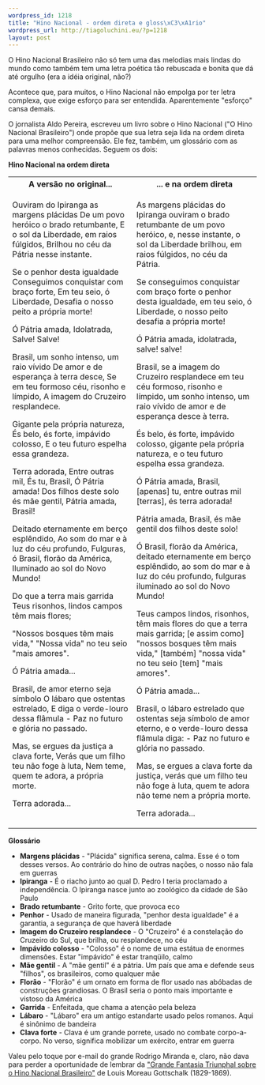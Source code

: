 ```yaml
--- 
wordpress_id: 1218
title: "Hino Nacional - ordem direta e gloss\xC3\xA1rio"
wordpress_url: http://tiagoluchini.eu/?p=1218
layout: post
---
```

O Hino Nacional Brasileiro não só tem uma das melodias mais lindas do mundo como também tem uma letra poética tão rebuscada e bonita que dá até orgulho (era a idéia original, não?)

Acontece que, para muitos, o Hino Nacional não empolga por ter letra complexa, que exige esforço para ser entendida. Aparentemente "esforço" cansa demais.

O jornalista Aldo Pereira, escreveu um livro sobre o Hino Nacional ("O Hino Nacional Brasileiro") onde propõe que sua letra seja lida na ordem direta para uma melhor compreensão. Ele fez, também, um glossário com as palavras menos conhecidas. Seguem os dois:

<strong>Hino Nacional na ordem direta</strong>
<table border="0" cellspacing="20" width="100%">
<tbody>
<tr>
<th width="50%">A versão no original...</th>
<th width="50%">... e na ordem direta</th>
</tr>
<tr>
<td valign="top"><p>Ouviram do Ipiranga as margens plácidas
De um povo heróico o brado retumbante, 
E o sol da Liberdade, em raios fúlgidos, 
Brilhou no céu da Pátria nesse instante.</p>
<p>Se o penhor desta igualdade
Conseguimos conquistar com braço forte,
Em teu seio, ó Liberdade,
Desafia o nosso peito a própria morte!</p>
<p>Ó Pátria amada,
Idolatrada,
Salve! Salve!</p>
<p>Brasil, um sonho intenso, um raio vívido
De amor e de esperança à terra desce,
Se em teu formoso céu, risonho e límpido,
A imagem do Cruzeiro resplandece.</p>
<p>Gigante pela própria natureza,
És belo, és forte, impávido colosso,
E o teu futuro espelha essa grandeza.</p>
<p>Terra adorada,
Entre outras mil,
És tu, Brasil,
Ó Pátria amada!
Dos filhos deste solo és mãe gentil,
Pátria amada, Brasil!</p>
<p>Deitado eternamente em berço esplêndido,
Ao som do mar e à luz do céu profundo,
Fulguras, ó Brasil, florão da América,
Iluminado ao sol do Novo Mundo!</p>
<p>Do que a terra mais garrida
Teus risonhos, lindos campos têm mais flores;</p>
<p>"Nossos bosques têm mais vida,"
"Nossa vida" no teu seio "mais amores".</p>
<p>Ó Pátria amada...</p>
<p>Brasil, de amor eterno seja símbolo
O lábaro que ostentas estrelado,
E diga o verde-louro dessa flâmula
- Paz no futuro e glória no passado.</p>
<p>Mas, se ergues da justiça a clava forte,
Verás que um filho teu não foge à luta,
Nem teme, quem te adora, a própria morte.</p>
<p>Terra adorada...</p></td>
<td valign="top"><p>As margens plácidas do Ipiranga ouviram
o brado retumbante de um povo heróico,
e, nesse instante, o sol da Liberdade
brilhou, em raios fúlgidos, no céu da Pátria.</p>
<p>Se conseguimos conquistar com braço forte
o penhor desta igualdade,
em teu seio, ó Liberdade, o nosso peito
desafia a própria morte!</p>
<p>Ó Pátria amada,
idolatrada,
salve! salve!</p>
<p>Brasil, se a imagem do Cruzeiro resplandece
em teu céu formoso, risonho e límpido,
um sonho intenso, um raio vívido
de amor e de esperança desce à terra.</p>
<p>És belo, és forte, impávido colosso,
gigante pela própria natureza,
e o teu futuro espelha essa grandeza.</p>
<p>Ó Pátria amada,
Brasil, [apenas] tu,
entre outras mil [terras],
és terra adorada!</p>
<p>Pátria amada, Brasil,
és mãe gentil dos filhos deste solo!</p>
<p>Ó Brasil, florão da América,
deitado eternamente em berço esplêndido,
ao som do mar e à luz do céu profundo,
fulguras iluminado ao sol do Novo Mundo!</p>
<p>Teus campos lindos, risonhos, têm mais flores do que a terra mais garrida; [e assim como] "nossos bosques têm mais vida," [também] "nossa vida" no teu seio [tem] "mais amores".</p>
<p>Ó Pátria amada...</p>
<p>Brasil, o lábaro estrelado que ostentas
seja símbolo de amor eterno,
e o verde-louro dessa flâmula diga:
- Paz no futuro e glória no passado.</p>
<p>Mas, se ergues a clava forte da justiça,
verás que um filho teu não foge à luta,
quem te adora não teme nem a própria morte.</p>
<p>Terra adorada...</p></td>
</tr>
</tbody></table>
<strong>Glossário</strong>
<ul>
	<li><strong>Margens plácidas</strong> - "Plácida" significa serena, calma. Esse é o tom desses versos. Ao contrário do hino de outras nações, o nosso não fala em guerras</li>
	<li><strong>Ipiranga</strong> - É o riacho junto ao qual D. Pedro I teria proclamado a independência. O Ipiranga nasce junto ao zoológico da cidade de São Paulo</li>
	<li><strong>Brado retumbante</strong> - Grito forte, que provoca eco</li>
	<li><strong>Penhor</strong> - Usado de maneira figurada, "penhor desta igualdade" é a garantia, a segurança de que haverá liberdade</li>
	<li><strong>Imagem do Cruzeiro resplandece</strong> - O "Cruzeiro" é a constelação do Cruzeiro do Sul, que brilha, ou resplandece, no céu</li>
	<li><strong>Impávido colosso</strong> - "Colosso" é o nome de uma estátua de enormes dimensões. Estar "impávido" é estar tranqüilo, calmo</li>
	<li><strong>Mãe gentil</strong> - A "mãe gentil" é a pátria. Um país que ama e defende seus "filhos", os brasileiros, como qualquer mãe</li>
	<li><strong>Florão</strong> - "Florão" é um ornato em forma de flor usado nas abóbadas de construções grandiosas. O Brasil seria o ponto mais importante e vistoso da América</li>
	<li><strong>Garrida</strong> - Enfeitada, que chama a atenção pela beleza</li>
	<li><strong>Lábaro</strong> - "Lábaro" era um antigo estandarte usado pelos romanos. Aqui é sinônimo de bandeira</li>
	<li><strong>Clava forte</strong> - Clava é um grande porrete, usado no combate corpo-a-corpo. No verso, significa mobilizar um exército, entrar em guerra</li>
</ul>

Valeu pelo toque por e-mail do grande Rodrigo Miranda e, claro, não dava para perder a oportunidade de lembrar da <a href="http://www.youtube.com/watch?v=TWMPvR3Xxak">"Grande Fantasia Triunphal sobre o Hino Nacional Brasileiro"</a> de Louis Moreau Gottschalk (1829-1869).
